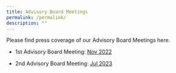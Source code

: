 ```yaml
---
title: Advisory Board Meetings
permalink: /permalink/
description: ""
---
```

Please find press coverage of our Advisory Board Meetings here.  


- 1st Advisory Board Meeting: [Nov 2022](/adboardmeeting-nov22/)

- 2nd Advisory Board Meeting: [Jul 2023](/adboardmeeting-jul23/)